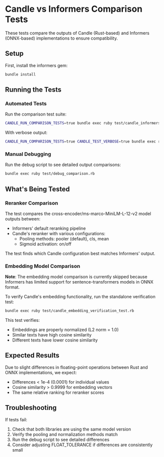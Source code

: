 # Candle vs Informers Comparison Tests

These tests compare the outputs of Candle (Rust-based) and Informers (ONNX-based) implementations to ensure compatibility.

## Setup

First, install the informers gem:

```bash
bundle install
```

## Running the Tests

### Automated Tests

Run the comparison test suite:

```bash
CANDLE_RUN_COMPARISON_TESTS=true bundle exec ruby test/candle_informers_comparison_test.rb
```

With verbose output:

```bash
CANDLE_RUN_COMPARISON_TESTS=true CANDLE_TEST_VERBOSE=true bundle exec ruby test/candle_informers_comparison_test.rb
```

### Manual Debugging

Run the debug script to see detailed output comparisons:

```bash
bundle exec ruby test/debug_comparison.rb
```

## What's Being Tested

### Reranker Comparison

The test compares the cross-encoder/ms-marco-MiniLM-L-12-v2 model outputs between:
- Informers' default reranking pipeline
- Candle's reranker with various configurations:
  - Pooling methods: pooler (default), cls, mean
  - Sigmoid activation: on/off

The test finds which Candle configuration best matches Informers' output.

### Embedding Model Comparison

**Note**: The embedding model comparison is currently skipped because Informers has limited support for sentence-transformers models in ONNX format.

To verify Candle's embedding functionality, run the standalone verification test:

```bash
bundle exec ruby test/candle_embedding_verification_test.rb
```

This test verifies:
- Embeddings are properly normalized (L2 norm = 1.0)
- Similar texts have high cosine similarity
- Different texts have lower cosine similarity

## Expected Results

Due to slight differences in floating-point operations between Rust and ONNX implementations, we expect:
- Differences < 1e-4 (0.0001) for individual values
- Cosine similarity > 0.9999 for embedding vectors
- The same relative ranking for reranker scores

## Troubleshooting

If tests fail:
1. Check that both libraries are using the same model version
2. Verify the pooling and normalization methods match
3. Run the debug script to see detailed differences
4. Consider adjusting FLOAT_TOLERANCE if differences are consistently small